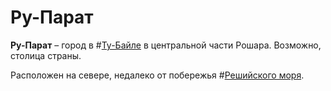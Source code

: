 # Ру-Парат

**Ру-Парат** – город в #[Ту-Байле](locations/tu-bayla) в центральной части Рошара. Возможно, столица страны.

Расположен на севере, недалеко от побережья #[Решийского моря](locations/reshi-sea).
